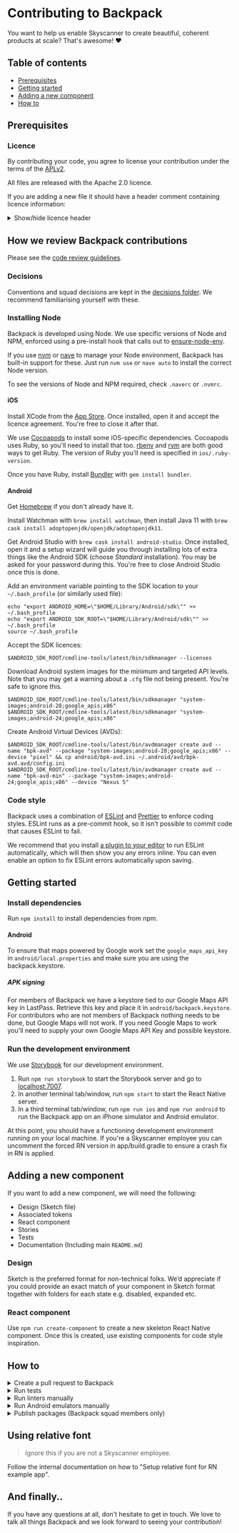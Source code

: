 # Contributing to Backpack

You want to help us enable Skyscanner to create beautiful, coherent products at scale? That's awesome! :heart:

## Table of contents

* [Prerequisites](#prerequisites)
* [Getting started](#getting-started)
* [Adding a new component](#adding-a-new-component)
* [How to](#how-to)

## Prerequisites

### Licence

By contributing your code, you agree to license your contribution under the terms of the [APLv2](./LICENSE).

All files are released with the Apache 2.0 licence.

If you are adding a new file it should have a header comment containing licence information:

<details>
<summary>Show/hide licence header</summary>

```
Backpack - Skyscanner's Design System

Copyright 2016-2021 Skyscanner Ltd

Licensed under the Apache License, Version 2.0 (the "License");
you may not use this file except in compliance with the License.
You may obtain a copy of the License at

  http://www.apache.org/licenses/LICENSE-2.0

Unless required by applicable law or agreed to in writing, software
distributed under the License is distributed on an "AS IS" BASIS,
WITHOUT WARRANTIES OR CONDITIONS OF ANY KIND, either express or implied.
See the License for the specific language governing permissions and
limitations under the License.
```

</details>

## How we review Backpack contributions

Please see the [code review guidelines](https://github.com/Skyscanner/backpack/blob/main/CODE_REVIEW_GUIDELINES.md).

### Decisions

Conventions and squad decisions are kept in the [decisions folder](/decisions). We recommend familiarising yourself with these.

### Installing Node

Backpack is developed using Node. We use specific versions of Node and NPM, enforced using a pre-install hook that calls out to [ensure-node-env](https://github.com/Skyscanner/ensure-node-env).

If you use [nvm](https://github.com/creationix/nvm) or [nave](https://github.com/isaacs/nave) to manage your Node environment, Backpack has built-in support for these. Just run `nvm use` or `nave auto` to install the correct Node version.

To see the versions of Node and NPM required, check `.naverc` or `.nvmrc`.

#### iOS

Install XCode from the [App Store](https://itunes.apple.com/gb/app/xcode/id497799835?mt=12). Once installed, open it and accept the licence agreement. You're free to close it after that.

We use [Cocoapods](https://cocoapods.org) to install some iOS-specific dependencies. Cocoapods uses Ruby, so you'll need to install that too. [rbenv](https://github.com/rbenv/rbenv) and [rvm](https://rvm.io/) are both good ways to get Ruby. The version of Ruby you'll need is specified in `ios/.ruby-version`.

Once you have Ruby, install [Bundler](https://bundler.io) with `gem install bundler`.

#### Android

Get [Homebrew](https://brew.sh/) if you don't already have it.

Install Watchman with `brew install watchman`, then install Java 11 with `brew cask install adoptopenjdk/openjdk/adoptopenjdk11`.

Get Android Studio with `brew cask install android-studio`. Once installed, open it and a setup wizard will guide you through installing lots of extra things like the Android SDK (choose *Standard* installation). You may be asked for your password during this. You're free to close Android Studio once this is done.

Add an environment variable pointing to the SDK location to your `~/.bash_profile`
(or similarly used file):

```
echo "export ANDROID_HOME=\"$HOME/Library/Android/sdk\"" >> ~/.bash_profile
echo "export ANDROID_SDK_ROOT=\"$HOME/Library/Android/sdk\"" >> ~/.bash_profile
source ~/.bash_profile
```

Accept the SDK licences:

```
$ANDROID_SDK_ROOT/cmdline-tools/latest/bin/sdkmanager --licenses
```

Download Android system images for the minimum and targeted API levels. Note that you may get a warning about a `.cfg` file not being present. You're safe to ignore this.

```
$ANDROID_SDK_ROOT/cmdline-tools/latest/bin/sdkmanager "system-images;android-28;google_apis;x86"
$ANDROID_SDK_ROOT/cmdline-tools/latest/bin/sdkmanager "system-images;android-24;google_apis;x86"
```
Create Android Virtual Devices (AVDs):

```
$ANDROID_SDK_ROOT/cmdline-tools/latest/bin/avdmanager create avd --name "bpk-avd" --package "system-images;android-28;google_apis;x86" --device "pixel" && cp android/bpk-avd.ini ~/.android/avd/bpk-avd.avd/config.ini
$ANDROID_SDK_ROOT/cmdline-tools/latest/bin/avdmanager create avd --name "bpk-avd-min" --package "system-images;android-24;google_apis;x86" --device "Nexus 5"
```

### Code style

Backpack uses a combination of [ESLint](https://eslint.org) and [Prettier](https://prettier.io) to enforce coding styles. ESLint runs as a pre-commit hook, so it isn't possible to commit code that causes ESLint to fail.

We recommend that you install [a plugin to your editor](https://eslint.org/docs/user-guide/integrations#editors) to run ESLint automatically, which will then show you any errors inline. You can even enable an option to fix ESLint errors automatically upon saving.

## Getting started

### Install dependencies

Run `npm install` to install dependencies from npm.

#### Android

To ensure that maps powered by Google work set the `google_maps_api_key` in `android/local.properties` and make sure you are using the backpack.keystore.

##### APK signing

For members of Backpack we have a keystore tied to our Google Maps API key in LastPass. Retrieve this key and place it in `android/backpack.keystore`. For contributors who are not members of Backpack nothing needs to be done, but Google Maps will not work. If you need Google Maps to work you'll need to supply your own Google Maps API Key and possible keystore.

### Run the development environment

We use [Storybook](https://storybook.js.org/) for our development environment.

1. Run `npm run storybook` to start the Storybook server and go to [localhost:7007](http://localhost:7007).
1. In another terminal tab/window, run `npm start` to start the React Native server.
1. In a third terminal tab/window, run `npm run ios` and `npm run android` to run the Backpack app on an iPhone simulator and Android emulator.

At this point, you should have a functioning development environment running on your local machine. If you're a Skyscanner employee you can uncomment the forced RN version in app/build.gradle to ensure a crash fix in RN is applied.

## Adding a new component

If you want to add a new component, we will need the following:

- Design (Sketch file)
- Associated tokens
- React component
- Stories
- Tests
- Documentation (Including main `README.md`)

### Design

Sketch is the preferred format for non-technical folks. We’d appreciate if you could provide an exact match of your component in Sketch format together with folders for each state e.g. disabled, expanded etc.

### React component

Use `npm run create-component` to create a new skeleton React Native component. Once this is created, use existing components for code style inspiration.

## How to

<details>
<summary>Create a pull request to Backpack</summary>

For anything non-trivial, we strongly recommend speaking to somebody from Backpack squad before starting work on a PR. This lets us pass on any advice or knowledge we already have about the work you're proposing. It might even be something we're already working on. After this, follow the steps below.

1. [Fork the repository](https://github.com/Skyscanner/backpack-react-native/fork).
2. Create a new branch.
3. Make your changes.
4. Commit and push your new branch.
5. Submit a [pull request](https://github.com/Skyscanner/backpack-react-native/pulls).
6. Notify someone in Backpack squad or drop a note in #backpack.

Bear in mind that small, incremental pull requests are likely to be reviewed faster.

</details>

<details>
<summary>Run tests</summary>

`npm test` will run all tests. It will pick up any files that end in `-test.js`, so you don't need to do anything to make Jest pick them up.

You can also run the tests in 'watch mode', which means the process will continually run and run tests every time files change. Use `npm run jest:watch` to do this.

</details>

</details>

<details>
<summary>Run linters manually</summary>

* `npm run lint` to lint JS.
* `npm run lint:fix` to lint and try to automatically fix any errors.

</details>

<details>
<summary>Run Android emulators manually</summary>

The setup process detailed in *[Prerequisites](#prerequisites)* created two Android emulators. One with API version 28 and another with 24.

To run these manually, run `npm run android:emulator` or `npm run android:emulator:min` to run API versions 28 and 24 respectively.

</details>

<details>
<summary>Publish packages (Backpack squad members only)</summary>

- Update the [unreleased changelog](/unreleased.md) with everything that has changed, separating out breaking changes (*major*), additions (*minor*) and fixes (*patch*) changes (you should see examples of this in previous entries of the [changelog](/changelog.md)).
  - Some useful commands for determining "what's changed?":
    - `git log --pretty=format:"* %s (%h)" $(git describe --tags --abbrev=0)...HEAD`
- Make sure you are an owner of the npm package (speak to a member of the Backpack squad).
- **Run `npm run release`**. Do not run `npm publish`.
- You’ll be asked to specify a new version. Options are *patch*, *minor* or *major*. These should directly align to the entries you put in the [unreleased changelog](/unreleased.md) in step 1.
- Move entries from [unreleased.md](/unreleased.md) to the [changelog](/changelog.md). Update the package versions for the new changes, and group them under a title with today’s date and a brief summary of what has changed.
- Commit and push to main.

### Native Android bridges

Android bridges should be compiled and published into the internal Artifactory, this process is done automatically as part of the release.

To publish it manually run:

```
cd android
./gradlew -PinternalBuild=true :backpack-react-native:publish
```

#### Authentication

Follow the internal documentation to login gradle into the internal Artifactory.

#### Versioning

Versions should follow what is in the `package.json` of the corresponding JS code, and will do so automatically. Once one version is published it can't be replaced, to do a new release the JS package should also be released again.

If you want to publish test code set the env variable `SNAPSHOT=true`, this will publish a snapshot version that can be replaced.

```
cd android
SNAPSHOT=true ./gradlew -PinternalBuild=true :backpack-react-native:publish
```

</details>

## Using relative font

> Ignore this if you are not a Skyscanner employee.

Follow the internal documentation on how to "Setup relative font for RN example app".

## And finally..

If you have any questions at all, don't hesitate to get in touch. We love to talk all things Backpack and we look forward to seeing your contribution!
